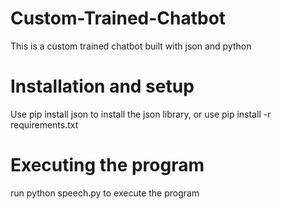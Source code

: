 # Custom-Trained-Chatbot
This is a custom trained chatbot built with json and python

# Installation and setup
Use pip install json to install the json library, or use pip install -r requirements.txt

# Executing the program
run python speech.py to execute the program

